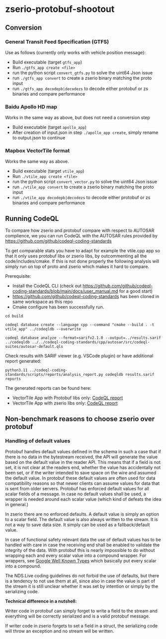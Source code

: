 # zserio-protobuf-shootout

## Conversion

### General Transit Feed Specification (GTFS) 

Use as follows (currently only works with vehicle position message):

- Build executable (target `gtfs_app`)
- Run `./gtfs_app create <file>`
- run the python script `convert_gtfs.py` to solve the uint64 Json issue
- run `./gtfs_app convert` to create a zserio binary matching the proto input
- run `./gtfs_app decodepb|decodezs` to decode either protobuf or zs binaries and compare performance

### Baidu Apollo HD map

Works in the same way as above, but does not need a conversion step

- Build executable (target `apollo_app`)
- After creation of input.json in step `./apollo_app create`, simply rename to output.json to continue

### Mapbox VectorTile format

Works the same way as above.

- Build executable (target `vtile_app`)
- Run `./vtile_app create <file>`
- run the python script `convert_vector.py` to solve the uint64 Json issue
- run `./vtile_app convert` to create a zserio binary matching the proto input
- run `./vtile_app decodepb|decodezs` to decode either protobuf or zs binaries and compare performance

## Running CodeQL

To compare how zserio and protobuf compare with respect to AUTOSAR complience, we you can run CodeQL with the AUTOSAR rules provided by https://github.com/github/codeql-coding-standards

To get comparable stats you have to adapt for example the vtile.cpp app so that it only uses protobuf libs or zserio libs, by outcommenting all the code/includes/cmake. If this is not done properly the following analysis will simply run on top of proto and zserio which makes it hard to compare.

Prerequisite: 

- Install the CodeQL CLI (check out https://github.com/github/codeql-coding-standards/blob/main/docs/user_manual.md for a good start)
- https://github.com/github/codeql-coding-standards has been cloned in same workspace as this repo
- Cmake configure has been successfully run.

```
cd build

codeql database create --language cpp --command "cmake --build . -t vtile_app" ../codeqldb --overwrite

codeql database analyze --format=sarifv2.1.0 --output=../results.sarif ../codeqldb ../../codeql-coding-standards/cpp/autosar/src/codeql-suites/autosar-default.qls
```

Check results with SARIF viewer (e.g. VSCode plugin) or have additional report generated:

```
python3.11 ../codeql-coding-standards/scripts/reports/analysis_report.py codeqldb results.sarif reports
```

The generated reports can be found here:

- VectorTile App with Protobuf libs only: [CodeQL report](reports-pb/guideline_compliance_summary.md)
- VectorTile App with zserio libs only: [CodeQL report](reports-zs/guideline_compliance_summary.md)


## Non-benchmark reasons to choose zserio over protobuf

### Handling of default values

Protobuf handles default values defined in the schema in such a case that if there is no data in the bytestream received, the API will generate the value based on the default value in the reader API. This means that if a field is not set, it is not clear at the readers end, whether the value has accidentally not been set, or if the writer intended to save space on the wire and assumed the default value. In protobuf these default values are often used for data compatibility reasons so that newer clients can assume values for data that is sent from older servers.
Protobuf has enforced default values for all scalar fields of a message. In case no default values shall be used, a wrapper is needed around each scalar value (which kind of defeats the idea in general.)

In zserio there are no enforced defaults. A default value is simply an option to a scalar field. The default value is also always written to the stream. It is not a way to save data size. It simply can be used as a fallback/default value.

In case of functional safety relevant data the use of default values has to be handled with care in case the receiving end shall be enabled to validate the integrity of the data. With protobuf this is nearly impossible to do without wrapping each and every scalar value into a compound wrapper.
For wrappers, see [Google Well Known Types](https://developers.google.com/protocol-buffers/docs/reference/google.protobuf) which basically put every scalar into a compound.

The NDS.Live coding guidelines do not forbid the use of defaults, but there is a tendency to not use them at all, since also in case the value is part of the stream it is still unclear whether it was set by intention or simply by the serializing code.

**Technical difference in a nutshell:**

Writer code in protobuf can simply forget to write a field to the stream and everything will be correctly serialized and is a valid protobuf message.

If writer code in zserio forgets to set a field in a struct, the serializing code will throw an exception and no stream will be written.
